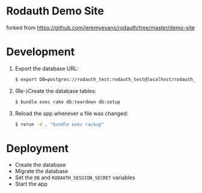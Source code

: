 # Rodauth Demo Site

forked from https://github.com/jeremyevans/rodauth/tree/master/demo-site

# Development

1. Export the database URL:

   ```sh
   $ export DB=postgres://rodauth_test:rodauth_test@localhost/rodauth_test
   ```

1. (Re-)Create the database tables:

   ```sh
   $ bundle exec rake db:teardown db:setup
   ```

1. Reload the app whenever a file was changed:

   ```sh
   $ rerun -d . "bundle exec rackup"
   ```

# Deployment

* Create the database
* Migrate the database
* Set the `DB` and `RODAUTH_SESSION_SECRET` variables
* Start the app
